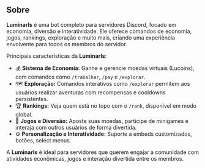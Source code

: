 ## Sobre

**Luminarls** é uma bot completo para servidores Discord, focado em economia, diversão e interatividade. Ele oferece comandos de economia, jogos, rankings, exploração e muito mais, criando uma experiência envolvente para todos os membros do servidor.

Principais características da **Luminarls**:

* 💰 **Sistema de Economia:** Ganhe e gerencie moedas virtuais (Lucoins), com comandos como `/trabalhar`, `/pay` e `/explorar`.
* 🗺️ **Exploração:** Comandos interativos como `/explorar` permitem aos usuários realizar aventuras com recompensas e cooldowns persistentes.
* 🏆 **Rankings:** Veja quem está no topo com o `/rank`, disponível em modo global.
* 🎲 **Jogos e Diversão:** Aposte suas moedas, participe de minigames e interaja com outros usuários de forma divertida.
* ⚙️ **Personalização e Interatividade:** Suporte a embeds customizados, botões, select menus.

A **Luminarls** é ideal para servidores que querem engajar a comunidade com atividades econômicas, jogos e interação divertida entre os membros.
